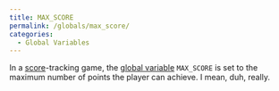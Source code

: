 ```yaml
---
title: MAX_SCORE
permalink: /globals/max_score/
categories: 
  - Global Variables
---
```


In a [score](/tips/scoring/)-tracking game, the 
[global variable](/basics/global/) `MAX_SCORE` is set to the maximum number
of points the player can achieve. I mean, duh, really.
